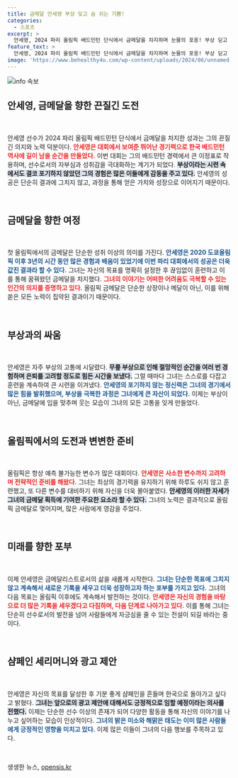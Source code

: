 ```yaml
---
title: 금메달 안세영 부상 잊고 숨 쉬는 기쁨!
categories:
  - 스포츠
excerpt: >
  안세영, 2024 파리 올림픽 배드민턴 단식에서 금메달을 차지하며 눈물의 포옹! 부상 딛고 이룬 이 기적의 순간, 이제 광고 제안도 받아들이겠다고 밝힌 그의 소감이 화제!
feature_text: >
  안세영, 2024 파리 올림픽 배드민턴 단식에서 금메달을 차지하며 눈물의 포옹! 부상 딛고 이룬 이 기적의 순간, 이제 광고 제안도 받아들이겠다고 밝힌 그의 소감이 화제!
image: 'https://www.behealthy4u.com/wp-content/uploads/2024/06/unnamed-file.png'
---
```


<p><img src="https://www.behealthy4u.com/wp-content/uploads/2024/06/unnamed-file.png" alt="info 속보" /></p>

<h2 data-ke-size="size26">안세영, 금메달을 향한 끈질긴 도전</h2>

<p data-ke-size="size16">&nbsp;</p>

<p>안세영 선수가 2024 파리 올림픽 배드민턴 단식에서 금메달을 차지한 성과는 그의 끈질긴 의지와 노력 덕분이다. <b><span style="color: #ee2323;">안세영은 대회에서 보여준 뛰어난 경기력으로 한국 배드민턴 역사에 길이 남을 순간을 만들었다.</span></b> 이번 대회는 그의 배드민턴 경력에서 큰 이정표로 작용하며, 선수로서의 자부심과 성취감을 극대화하는 계기가 되었다. <b><span style="background-color: #21538527;">부상이라는 시련 속에서도 결코 포기하지 않았던 그의 경험은 많은 이들에게 감동을 주고 있다.</span></b> 안세영의 성공은 단순히 결과에 그치지 않고, 과정을 통해 얻은 가치와 성장으로 이어지기 때문이다. </p>

<p data-ke-size="size16">&nbsp;</p>

<h2 data-ke-size="size26">금메달을 향한 여정</h2>

<p data-ke-size="size16">&nbsp;</p>

<p>첫 올림픽에서의 금메달은 단순한 성취 이상의 의미를 가진다. <b><span style="color: #1a5490;">안세영은 2020 도쿄올림픽 이후 3년의 시간 동안 많은 경험과 배움이 있었기에 이번 파리 대회에서의 성공은 더욱 값진 결과라 할 수 있다.</span></b> 그녀는 자신의 목표를 명확히 설정한 후 끊임없이 훈련하고 이를 통해 꿈꿔왔던 금메달을 차지했다. <b><span style="color: #ee2323;">그녀의 이야기는 어떠한 어려움도 극복할 수 있는 인간의 의지를 증명하고 있다.</span></b> 올림픽 금메달은 단순한 상장이나 메달이 아닌, 이를 위해 쏟은 모든 노력이 집약된 결과이기 때문이다.</p>

<p data-ke-size="size16">&nbsp;</p>

<h2 data-ke-size="size26">부상과의 싸움</h2>

<p data-ke-size="size16">&nbsp;</p>

<p>안세영은 자주 부상의 고통에 시달렸다. <b><span style="background-color: #21538527;">무릎 부상으로 인해 절망적인 순간을 여러 번 경험하며 은퇴를 고려할 정도로 힘든 시간을 보냈다.</span></b> 그럴 때마다 그녀는 스스로를 다잡고 훈련을 계속하여 큰 시련을 이겨냈다. <b><span style="color: #1a5490;">안세영의 포기하지 않는 정신력은 그녀의 경기에서 많은 힘을 발휘했으며, 부상을 극복한 과정은 그녀에게 큰 자산이 되었다.</span></b> 이제는 부상이 아닌, 금메달에 입을 맞추며 웃는 모습이 그녀의 모든 고통을 잊게 만들었다.</p>

<p data-ke-size="size16">&nbsp;</p>

<h2 data-ke-size="size26">올림픽에서의 도전과 변변한 준비</h2>

<p data-ke-size="size16">&nbsp;</p>

<p>올림픽은 항상 예측 불가능한 변수가 많은 대회이다. <b><span style="color: #ee2323;">안세영은 사소한 변수까지 고려하며 전략적인 준비를 해왔다.</span></b> 그녀는 최상의 경기력을 유지하기 위해 하루도 쉬지 않고 훈련했고, 또 다른 변수를 대비하기 위해 자신을 더욱 몰아붙였다. <b><span style="background-color: #21538527;">안세영의 이러한 자세가 그녀의 금메달 획득에 기여한 주요한 요소라 할 수 있다.</span></b> 그녀의 노력은 결과적으로 올림픽 금메달로 맺어지며, 많은 사람에게 영감을 주었다.</p>

<p data-ke-size="size16">&nbsp;</p>

<h2 data-ke-size="size26">미래를 향한 포부</h2>

<p data-ke-size="size16">&nbsp;</p>

<p>이제 안세영은 금메달리스트로서의 삶을 새롭게 시작한다. <b><span style="color: #1a5490;">그녀는 단순한 목표에 그치지 않고 계속해서 새로운 기록을 세우고 더욱 성장하고자 하는 포부를 가지고 있다.</span></b> 그녀의 다음 목표는 올림픽 이후에도 계속해서 발전하는 것이다. <b><span style="color: #ee2323;">안세영은 자신의 경험을 바탕으로 더 많은 기록을 세우겠다고 다짐하며, 다음 단계로 나아가고 있다.</span></b> 이를 통해 그녀는 단순히 선수로서의 발전을 넘어 사람들에게 자긍심을 줄 수 있는 전설이 되길 바라는 중이다.</p>

<p data-ke-size="size16">&nbsp;</p>

<h2 data-ke-size="size26">샴페인 세리머니와 광고 제안</h2>

<p data-ke-size="size16">&nbsp;</p>

<p>안세영은 자신의 목표를 달성한 후 기분 좋게 샴페인을 흔들며 한국으로 돌아가고 싶다고 밝혔다. <b><span style="background-color: #21538527;">그녀는 앞으로의 광고 제안에 대해서도 긍정적으로 임할 예정이라는 의사를 전했다.</span></b> 이제는 단순한 선수 이상의 존재가 되어 다양한 활동을 통해 자신의 이야기를 나누고 싶어하는 모습이 인상적이다. <b><span style="color: #1a5490;">그녀의 밝은 미소와 해맑은 태도는 이미 많은 사람들에게 긍정적인 영향을 미치고 있다.</span></b> 이제 많은 이들이 그녀의 다음 행보를 주목하고 있다.</p>

<p data-ke-size="size16">&nbsp;</p>
생생한 뉴스, <a href="https://opensis.kr" rel="dofollow">opensis.kr</a>


